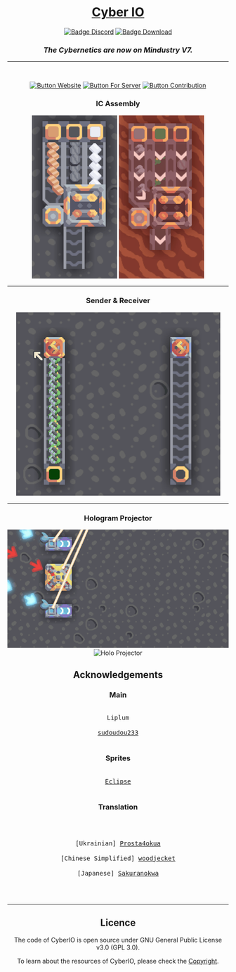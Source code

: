 <div align="center">

# [Cyber IO](https://liplum.github.io/CyberIO)

[![Badge Discord]][Discord]
[![Badge Download]][Download]

### *The Cybernetics are now on Mindustry V7.*

___
<br>

[![Button Website]][Website]
[![Button For Server]][For Server]
[![Button Contribution]][Contribution]


### IC Assembly

![IC Assembly Vanilla](GFX/IC-new-vanilla.gif)
![IC Assembly Erekir](GFX/IC-new-erekir.gif)
___

### Sender & Receiver

![Sender](GFX/SenderReciever-new.gif)
___

### Hologram Projector

![Holo Projector](GFX/HoloProjectingSerpulo.gif)
![Holo Projector](GFX/HoloProjectingErekir.gif)

## Acknowledgements

### Main

<kbd>   <br>   Liplum   <br>   </kbd> 
<kbd>   <br>   [sudoudou233](https://github.com/sudoudou233)   <br>   </kbd>   

### Sprites

<kbd>   <br>   [Eclipse](https://github.com/Eclipse-04)   <br>   </kbd>   

### Translation
<br>

<kbd>   <br>   [Ukrainian] [Prosta4okua](https://github.com/Prosta4okua)   <br>   </kbd>   
<kbd>   <br>   [Chinese Simplified] [woodjecket](https://github.com/woodjecket)   <br>   </kbd>   
<kbd>   <br>   [Japanese] [Sakuranokwa](https://github.com/Sakuranokwa)   <br>   </kbd>

<br>

___

## Licence

The code of CyberIO is open source under GNU General Public License v3.0 (GPL 3.0).

To learn about the resources of CyberIO, please check the [Copyright](COPYRIGHT.md).
</div>

<!----------------------------------------------------------------------------->

[Discord]: https://discord.gg/PDwyxM3waw
[Download]: https://github.com/liplum/CyberIO/releases/latest
[Website]: https://liplum.github.io/CyberIO
[For Server]: Info/ForServer.md
[Contribution]: CONTRIBUTING.md

<!----------------------------------[ Badges ]--------------------------------->

[Badge Discord]: https://img.shields.io/discord/937228972041842718?color=454fc1&label=Discord&logo=Discord&style=for-the-badge&logoColor=white&labelColor=5865F2
[Badge Download]: https://img.shields.io/github/downloads/liplum/CyberIO/total?color=023a46&label=Download&logo=docusign&logoColor=white&style=for-the-badge&labelColor=034e5e

<!---------------------------------[ Buttons ]--------------------------------->
[Button Website]: https://img.shields.io/badge/Website-428813?style=for-the-badge&logoColor=white&logo=GitBook
[Button For Server]: https://img.shields.io/badge/For_Server-AA344D?style=for-the-badge&logoColor=white&logo=iCloud
[Button Contribution]: https://img.shields.io/badge/Contribution-097399?style=for-the-badge&logoColor=white&logo=ChatBot
